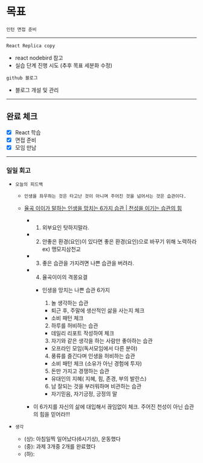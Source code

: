 # 목표

`인턴 면접 준비`

---

`React Replica copy`

- react nodebird 참고
- 실습 단계 진행 시도 (추후 목표 세분화 수정)

`github 블로그`

- 블로그 개설 및 관리

---

## 완료 체크

- [x] React 학습
- [x] 면접 준비
- [x] 모임 만남

---

### 일일 회고

- `오늘의 피드백`

  - `인생을 좌우하는 것은 타고난 것이 아니며 주어진 것을 넘어서는 것은 습관이다.`

  - [율곡 이이가 말하는 인생을 망치는 6가지 습관 | 천성을 이기는 습관의 힘](https://youtu.be/hl3WYQ_Ymp0)

    - 1. 외부요인 탓하지말라.
    - 2. 안좋은 환경(요인)이 있다면 좋은 환경(요인)으로 바꾸기 위해 노력하라 ex) 맹모지삼천교
    - 3. 좋은 습관을 가지려면 나쁜 습관을 버려라.
    - 4. 율곡이이의 격몽요결

      - 인생을 망치는 나쁜 습관 6가지

        1. 놀 생각하는 습관

        - 퇴근 후, 주말에 생산적인 삶을 사는지 체크
        - 소비 패턴 체크

        2. 하루를 허비하는 습관

        - 데일리 리포트 작성하여 체크

        3. 자기와 같은 생각을 하는 사람만 좋아하는 습관

        - 오프라인 모임(독서모임에서 다른 분야)

        4. 풍류를 즐긴다며 인생을 허비하는 습관

        - 소비 패턴 체크 (소유가 아닌 경험에 투자)

        5. 돈만 가지고 경쟁하는 습관

        - 유대인의 지혜( 지혜, 힘, 존경, 부의 발란스)

        6. 남 잘되는 것을 부러워하며 비관하는 습관

        - 자기믿음, 자기긍정, 긍정의 말

    - 이 6가지를 자신의 삶에 대입해서 끊임없이 체크. 주어진 천성이 아닌 습관의 힘을 믿어라!!!

- `생각`
  - (상): 아침일찍 일어났다(6시기상), 운동했다
  - (중): 과제 3개중 2개를 완료했다
  - (하):

